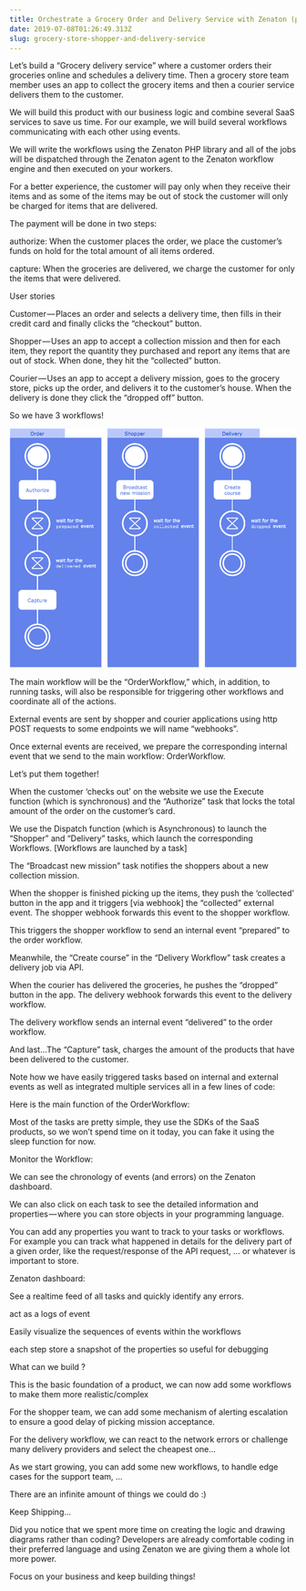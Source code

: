 ```yaml
---
title: Orchestrate a Grocery Order and Delivery Service with Zenaton (php)
date: 2019-07-08T01:26:49.313Z
slug: grocery-store-shopper-and-delivery-service
---
```

Let’s build a “Grocery delivery service” where a customer orders their groceries online and schedules a delivery time. Then a grocery store team member uses an app to collect the grocery items and then a courier service delivers them to the customer.



We will build this product with our business logic and combine several SaaS services to save us time. For our example, we will build several workflows communicating with each other using events.



We will write the workflows using the Zenaton PHP library and all of the jobs will be dispatched through the Zenaton agent to the Zenaton workflow engine and then executed on your workers.

For a better experience, the customer will pay only when they receive their items and as some of the items may be out of stock the customer will only be charged for items that are delivered.



The payment will be done in two steps:



authorize: When the customer places the order, we place the customer’s funds on hold for the total amount of all items ordered.

capture: When the groceries are delivered, we charge the customer for only the items that were delivered.

User stories

Customer — Places an order and selects a delivery time, then fills in their credit card and finally clicks the “checkout” button.



Shopper — Uses an app to accept a collection mission and then for each item, they report the quantity they purchased and report any items that are out of stock. When done, they hit the “collected” button.



Courier — Uses an app to accept a delivery mission, goes to the grocery store, picks up the order, and delivers it to the customer’s house. When the delivery is done they click the “dropped off” button.



So we have 3 workflows!



![](/static/images/1__3prg4mlc9hcqlbbvporfa.png)



The main workflow will be the “OrderWorkflow,” which, in addition, to running tasks, will also be responsible for triggering other workflows and coordinate all of the actions.

External events are sent by shopper and courier applications using http POST requests to some endpoints we will name “webhooks”.



Once external events are received, we prepare the corresponding internal event that we send to the main workflow: OrderWorkflow.



Let’s put them together!



When the customer ‘checks out’ on the website we use the Execute function (which is synchronous) and the “Authorize” task that locks the total amount of the order on the customer’s card.

We use the Dispatch function (which is Asynchronous) to launch the “Shopper” and “Delivery” tasks, which launch the corresponding Workflows. \[Workflows are launched by a task]

The “Broadcast new mission” task notifies the shoppers about a new collection mission.

When the shopper is finished picking up the items, they push the ‘collected’ button in the app and it triggers \[via webhook] the “collected” external event. The shopper webhook forwards this event to the shopper workflow.

This triggers the shopper workflow to send an internal event “prepared” to the order workflow.

Meanwhile, the “Create course” in the “Delivery Workflow” task creates a delivery job via API.

When the courier has delivered the groceries, he pushes the “dropped” button in the app. The delivery webhook forwards this event to the delivery workflow.

The delivery workflow sends an internal event “delivered” to the order workflow.

And last…The “Capture” task, charges the amount of the products that have been delivered to the customer.

Note how we have easily triggered tasks based on internal and external events as well as integrated multiple services all in a few lines of code:



Here is the main function of the OrderWorkflow:





Most of the tasks are pretty simple, they use the SDKs of the SaaS products, so we won’t spend time on it today, you can fake it using the sleep function for now.



Monitor the Workflow:

We can see the chronology of events (and errors) on the Zenaton dashboard.





We can also click on each task to see the detailed information and properties — where you can store objects in your programming language.



You can add any properties you want to track to your tasks or workflows. For example you can track what happened in details for the delivery part of a given order, like the request/response of the API request, … or whatever is important to store.





Zenaton dashboard:



See a realtime feed of all tasks and quickly identify any errors.

act as a logs of event

Easily visualize the sequences of events within the workflows

each step store a snapshot of the properties so useful for debugging

What can we build ?

This is the basic foundation of a product, we can now add some workflows to make them more realistic/complex



For the shopper team, we can add some mechanism of alerting escalation to ensure a good delay of picking mission acceptance.



For the delivery workflow, we can react to the network errors or challenge many delivery providers and select the cheapest one…



As we start growing, you can add some new workflows, to handle edge cases for the support team, …



There are an infinite amount of things we could do :)



Keep Shipping…

Did you notice that we spent more time on creating the logic and drawing diagrams rather than coding? Developers are already comfortable coding in their preferred language and using Zenaton we are giving them a whole lot more power.



Focus on your business and keep building things!
